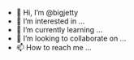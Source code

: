 - 👋 Hi, I’m @bigjetty
- 👀 I’m interested in ...
- 🌱 I’m currently learning ...
- 💞️ I’m looking to collaborate on ...
- 📫 How to reach me ...

<!---
bigjetty/bigjetty is a ✨ special ✨ repository because its `README.md` (this file) appears on your GitHub profile.
You can click the Preview link to take a look at your changes.
--->
